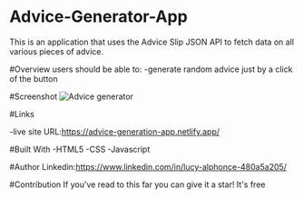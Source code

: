 # Advice-Generator-App
This is an application that uses the Advice Slip JSON API to fetch data on all various pieces of advice.

#Overview
users should be able to:
-generate random advice just by a  click of the button

#Screenshot
![Advice generator](https://github.com/lucymutunga/Advice-Generator-App/assets/60982243/3003353a-fc71-4c26-848d-9f153a168e12)

#Links

-live site URL:https://advice-generation-app.netlify.app/

#Built With
-HTML5
-CSS
-Javascript

#Author
Linkedin:https://www.linkedin.com/in/lucy-alphonce-480a5a205/

#Contribution
If you've read to this far you can give it a star! It's free
